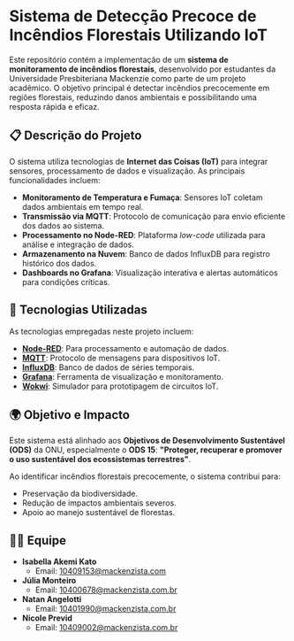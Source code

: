 # Sistema de Detecção Precoce de Incêndios Florestais Utilizando IoT

Este repositório contém a implementação de um **sistema de monitoramento de incêndios florestais**, desenvolvido por estudantes da Universidade Presbiteriana Mackenzie como parte de um projeto acadêmico. O objetivo principal é detectar incêndios precocemente em regiões florestais, reduzindo danos ambientais e possibilitando uma resposta rápida e eficaz.

## 📋 Descrição do Projeto

O sistema utiliza tecnologias de **Internet das Coisas (IoT)** para integrar sensores, processamento de dados e visualização. As principais funcionalidades incluem:

- **Monitoramento de Temperatura e Fumaça**: Sensores IoT coletam dados ambientais em tempo real.
- **Transmissão via MQTT**: Protocolo de comunicação para envio eficiente dos dados ao sistema.
- **Processamento no Node-RED**: Plataforma *low-code* utilizada para análise e integração de dados.
- **Armazenamento na Nuvem**: Banco de dados InfluxDB para registro histórico dos dados.
- **Dashboards no Grafana**: Visualização interativa e alertas automáticos para condições críticas.

## 🚀 Tecnologias Utilizadas

As tecnologias empregadas neste projeto incluem:

- **[Node-RED](https://nodered.org/)**: Para processamento e automação de dados.
- **[MQTT](https://mqtt.org/)**: Protocolo de mensagens para dispositivos IoT.
- **[InfluxDB](https://www.influxdata.com/)**: Banco de dados de séries temporais.
- **[Grafana](https://grafana.com/)**: Ferramenta de visualização e monitoramento.
- **[Wokwi](https://wokwi.com/)**: Simulador para prototipagem de circuitos IoT.

## 🌍 Objetivo e Impacto

Este sistema está alinhado aos **Objetivos de Desenvolvimento Sustentável (ODS)** da ONU, especialmente o **ODS 15**: **"Proteger, recuperar e promover o uso sustentável dos ecossistemas terrestres"**. 

Ao identificar incêndios florestais precocemente, o sistema contribui para:

- Preservação da biodiversidade.
- Redução de impactos ambientais severos.
- Apoio ao manejo sustentável de florestas.

## 👩‍💻 Equipe

- **Isabella Akemi Kato**  
  - Email: [10409153@mackenzista.com](mailto:10409153@mackenzista.com)
- **Júlia Monteiro**  
  - Email: [10400678@mackenzista.com.br](mailto:10400678@mackenzista.com.br)
- **Natan Angelotti**  
  - Email: [10401990@mackenzista.com.br](mailto:10401990@mackenzista.com.br)
- **Nicole Previd**  
  - Email: [10409002@mackenzista.com.br](mailto:10409002@mackenzista.com.br)

